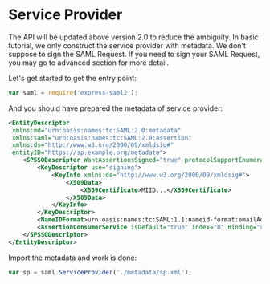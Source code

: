 # Service Provider

The API will be updated above version 2.0 to reduce the ambiguity. In basic tutorial, we only construct the service provider with metadata. We don't suppose to sign the SAML Request. If you need to sign your SAML Request, you may go to advanced section for more detail.

Let's get started to get the entry point:
```javascript
var saml = require('express-saml2');
```

And you should have prepared the metadata of service provider:
```xml
<EntityDescriptor
 xmlns:md="urn:oasis:names:tc:SAML:2.0:metadata"
 xmlns:saml="urn:oasis:names:tc:SAML:2.0:assertion"
 xmlns:ds="http://www.w3.org/2000/09/xmldsig#"
 entityID="https://sp.example.org/metadata">
    <SPSSODescriptor WantAssertionsSigned="true" protocolSupportEnumeration="urn:oasis:names:tc:SAML:2.0:protocol">
        <KeyDescriptor use="signing">
            <KeyInfo xmlns:ds="http://www.w3.org/2000/09/xmldsig#">
                <X509Data>
                    <X509Certificate>MIID...</X509Certificate>
                </X509Data>
            </KeyInfo>
        </KeyDescriptor>
        <NameIDFormat>urn:oasis:names:tc:SAML:1.1:nameid-format:emailAddress</NameIDFormat>
        <AssertionConsumerService isDefault="true" index="0" Binding="urn:oasis:names:tc:SAML:2.0:bindings:HTTP-POST" Location="https://sp.example.org/acs"/>
    </SPSSODescriptor>
</EntityDescriptor>
```
Import the metadata and work is done:
```javascript
var sp = saml.ServiceProvider('./metadata/sp.xml');
```